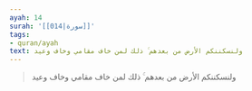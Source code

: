 ```yaml
---
ayah: 14
surah: '[[014|سورة]]'
tags:
- quran/ayah
text: ولنسكننكم الأرض من بعدهم ۚ ذلك لمن خاف مقامي وخاف وعيد
---
```

> ولنسكننكم الأرض من بعدهم ۚ ذلك لمن خاف مقامي وخاف وعيد
